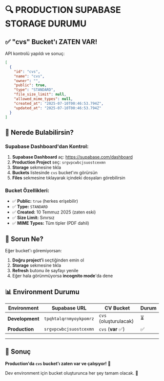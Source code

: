 # 🔍 PRODUCTION SUPABASE STORAGE DURUMU

## ✅ "cvs" Bucket'ı ZATEN VAR!

API kontrolü yapıldı ve sonuç:

```json
[
  {
    "id": "cvs",
    "name": "cvs",
    "owner": "",
    "public": true,
    "type": "STANDARD",
    "file_size_limit": null,
    "allowed_mime_types": null,
    "created_at": "2025-07-10T00:46:53.794Z",
    "updated_at": "2025-07-10T00:46:53.794Z"
  }
]
```

## 📍 Nerede Bulabilirsin?

### Supabase Dashboard'dan Kontrol:

1. **Supabase Dashboard** aç: https://supabase.com/dashboard
2. **Production Project** seç: `srgvpcwbcjsuostcexmn`
3. **Storage** sekmesine tıkla
4. **Buckets** listesinde `cvs` bucket'ını görürsün
5. **Files** sekmesine tıklayarak içindeki dosyaları görebilirsin

### Bucket Özellikleri:

- ✅ **Public:** `true` (herkes erişebilir)
- ✅ **Type:** `STANDARD`
- ✅ **Created:** 10 Temmuz 2025 (zaten eski)
- ✅ **Size Limit:** Sınırsız
- ✅ **MIME Types:** Tüm tipler (PDF dahil)

## 🎯 Sorun Ne?

Eğer bucket'ı göremiyorsan:

1. **Doğru project'i** seçtiğinden emin ol
2. **Storage** sekmesine tıkla
3. **Refresh** butonu ile sayfayı yenile
4. Eğer hala görünmüyorsa **incognito mode**'da dene

## 📊 Environment Durumu

| Environment     | Supabase URL           | CV Bucket             | Durum |
| --------------- | ---------------------- | --------------------- | ----- |
| **Development** | `tpqhtalqrnmyoykpomrz` | `cvs` (oluşturulacak) | ⏳    |
| **Production**  | `srgvpcwbcjsuostcexmn` | `cvs` (**var** ✅)    | ✅    |

---

## 🚀 Sonuç

**Production'da `cvs` bucket'ı zaten var ve çalışıyor!** 🎉

Dev environment için bucket oluşturunca her şey tamam olacak. 📁
